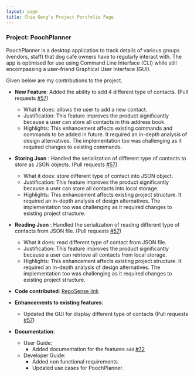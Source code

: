 ```yaml
---
layout: page
title: Chia Geng's Project Portfolio Page
---
```


### Project: PoochPlanner

PoochPlanner is a desktop application to track details of various groups (vendors, staff) that dog cafe owners have to regularly interact with. The app is optimised for use using Command Line Interface (CLI) while still encompassing a user-friend Graphical User Interface (GUI).

Given below are my contributions to the project.

* **New Feature**: Added the ability to add 4 different type of contacts. (Pull requests [\#57]())
    * What it does: allows the user to add a new contact.
    * Justification: This feature improves the product significantly because a user can store all contacts in this address book.
    * Highlights: This enhancement affects existing commands and commands to be added in future. It required an in-depth analysis of design alternatives. The implementation too was challenging as it required changes to existing commands.

* **Storing Json** : Handled the serialization of different type of contacts to store as JSON objects. (Pull requests [\#57]())
    * What it does: store different type of contact into JSON object.
    * Justification: This feature improves the product significantly because a user can store all contacts into local storage.
    * Highlights: This enhancement affects existing project structure. It required an in-depth analysis of design alternatives. The implementation too was challenging as it required changes to existing project structure.

* **Reading Json** : Handled the serialization of reading different type of contacts from JSON file. (Pull requests [\#57]())
    * What it does: read different type of contact from JSON file.
    * Justification: This feature improves the product significantly because a user can retrieve all contacts from local storage.
    * Highlights: This enhancement affects existing project structure. It required an in-depth analysis of design alternatives. The implementation too was challenging as it required changes to existing project structure.

* **Code contributed**: [RepoSense link]()

* **Enhancements to existing features**:
    * Updated the GUI for display different type of contacts (Pull requests [\#57]())

* **Documentation**:
    * User Guide:
        * Added documentation for the features `add` [\#72]()
    * Developer Guide:
        * Added non functional requirements.
        * Updated use cases for PoochPlanner.
